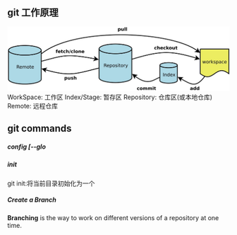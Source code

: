 ## git 工作原理
!["git"](./git.jpg)
WorkSpace: 工作区
Index/Stage: 暂存区
Repository: 仓库区(或本地仓库)
Remote: 远程仓库

## git commands
##### config [--glo
##### init
git init:将当前目录初始化为一个

##### Create a Branch
**Branching** is the way to work on different versions of a repository at one time.